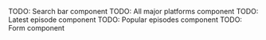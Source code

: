 TODO: Search bar component
TODO: All major platforms component
TODO: Latest episode component
TODO: Popular episodes component
TODO: Form component
